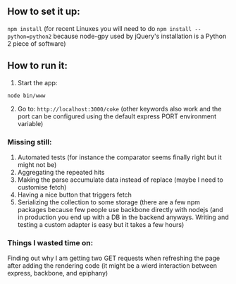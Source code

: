 ## How to set it up:

`npm install` (for recent Linuxes you will need to do `npm install --python=python2` because node-gpy used by jQuery's
installation is a Python 2 piece of software)


## How to run it:

1. Start the app:

`node bin/www`

2. Go to: `http://localhost:3000/coke` (other keywords also work and the port can be configured using the default express PORT environment variable)


### Missing still:

1. Automated tests (for instance the comparator seems finally right but it might not be)
2. Aggregating the repeated hits
3. Making the parse accumulate data instead of replace (maybe I need to customise fetch)
4. Having a nice button that triggers fetch
5. Serializing the collection to some storage (there are a few npm packages because few people use backbone directly with nodejs (and in production you end up with a DB in the backend anyways. Writing and testing a custom adapter is easy but it takes a few hours)

### Things I wasted time on:

Finding out why I am getting two GET requests when refreshing the page after adding the rendering code (it might be a wierd interaction between express, backbone, and epiphany)